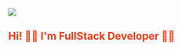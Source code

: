 <image src='https://e0.pxfuel.com/wallpapers/898/84/desktop-wallpaper-programming-minimalist-developers.jpg'>
  <h2 align="left" style="color: #f03c15;">Hi! 🙋‍♂️ I'm FullStack Developer 👨‍💻</h2>
</image>
